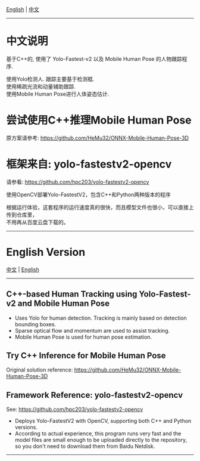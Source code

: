 <!-- Language Switch -->
[English](#english-version) | [中文](#中文说明)

---

# 中文说明

基于C++的, 使用了 Yolo-Fastest-v2 以及 Mobile Human Pose 的人物跟踪程序.

使用Yolo检测人. 跟踪主要基于检测框.  
使用稀疏光流和动量辅助跟踪.  
使用Mobile Human Pose进行人体姿态估计. 

# 尝试使用C++推理Mobile Human Pose

原方案请参考: https://github.com/HeMu32/ONNX-Mobile-Human-Pose-3D

# 框架来自: yolo-fastestv2-opencv  
请参看: https://github.com/hpc203/yolo-fastestv2-opencv

使用OpenCV部署Yolo-FastestV2，包含C++和Python两种版本的程序

根据运行体验，这套程序的运行速度真的很快，而且模型文件也很小，可以直接上传到仓库里，  
不用再从百度云盘下载的。

---

# <a name="english-version"></a>English Version

[中文](#中文说明) | [English](#english-version)

---

## C++-based Human Tracking using Yolo-Fastest-v2 and Mobile Human Pose

- Uses Yolo for human detection. Tracking is mainly based on detection bounding boxes.
- Sparse optical flow and momentum are used to assist tracking.
- Mobile Human Pose is used for human pose estimation.

## Try C++ Inference for Mobile Human Pose

Original solution reference: https://github.com/HeMu32/ONNX-Mobile-Human-Pose-3D

## Framework Reference: yolo-fastestv2-opencv  
See: https://github.com/hpc203/yolo-fastestv2-opencv

- Deploys Yolo-FastestV2 with OpenCV, supporting both C++ and Python versions.
- According to actual experience, this program runs very fast and the model files are small enough to be uploaded directly to the repository,  
  so you don't need to download them from Baidu Netdisk.

---